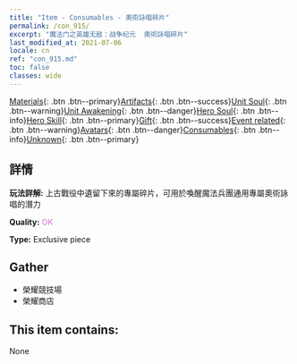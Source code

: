 ```yaml
---
title: "Item - Consumables - 奧術詠唱碎片"
permalink: /con_915/
excerpt: "魔法门之英雄无敌：战争纪元  奧術詠唱碎片"
last_modified_at: 2021-07-06
locale: cn
ref: "con_915.md"
toc: false
classes: wide
---
```

 [Materials](/ItemsCN/){: .btn .btn--primary}[Artifacts](/ItemsCN/Artifacts/){: .btn .btn--success}[Unit Soul](/ItemsCN/UnitSoul/){: .btn .btn--warning}[Unit Awakening](/ItemsCN/UnitAwakening/){: .btn .btn--danger}[Hero Soul](/ItemsCN/HeroSoul/){: .btn .btn--info}[Hero Skill](/ItemsCN/HeroSkill/){: .btn .btn--primary}[Gift](/ItemsCN/Gift/){: .btn .btn--success}[Event related](/ItemsCN/Events/){: .btn .btn--warning}[Avatars](/ItemsCN/Avatars/){: .btn .btn--danger}[Consumables](/ItemsCN/Consumables/){: .btn .btn--info}[Unknown](/ItemsCN/Unknown/){: .btn .btn--primary}

## 詳情
 **玩法詳解:** 上古戰役中遺留下來的專屬碎片，可用於喚醒魔法兵團通用專屬奧術詠唱的潛力

 **Quality:** <span style="color: #DA70D6">OK</span>

 **Type:** Exclusive piece

## Gather

*    榮耀競技場 
*    榮耀商店 

## This item contains:

  None

